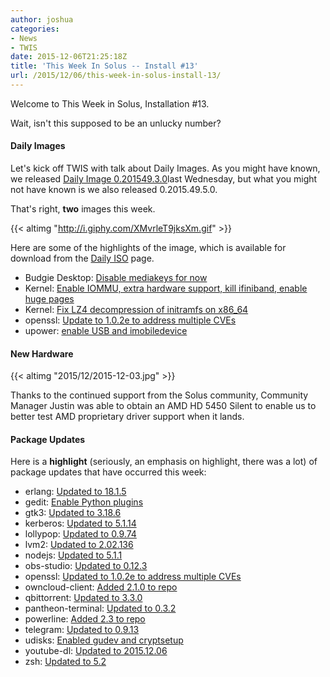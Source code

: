 ```yaml
---
author: joshua
categories:
- News
- TWIS
date: 2015-12-06T21:25:18Z
title: 'This Week In Solus -- Install #13'
url: /2015/12/06/this-week-in-solus-install-13/
--- 
```

Welcome to This Week in Solus, Installation #13. 

Wait, isn't this supposed to be an unlucky number?

#### Daily Images

Let's kick off TWIS with talk about Daily Images. As you might have known, we released [Daily Image 0.201549.3.0](https://solus-project.com/2015/12/02/daily-iso-0-201549-3-0-released/)last Wednesday, but what you might not have known is we also released 
0.2015.49.5.0.

That's right, **two** images this week.

{{< altimg "http://i.giphy.com/XMvrleT9jksXm.gif" >}}

Here are some of the highlights of the image, which is available for download from the [Daily ISO](https://solus-project.com/daily-iso/) page.

- Budgie Desktop: [Disable mediakeys for now](https://git.solus-project.com/packages/budgie-desktop/commit/?id=a24fee6)        
- Kernel: [Enable IOMMU, extra hardware support, kill ifiniband, enable huge pages](https://git.solus-project.com/packages/kernel/commit/?id=1f752c2)        
- Kernel: [Fix LZ4 decompression of initramfs on x86_64](https://git.solus-project.com/packages/kernel/commit/?id=45bcb8a)        
- openssl: [Update to 1.0.2e to address multiple CVEs](https://git.solus-project.com/packages/openssl/commit/?id=57be764)        
- upower: [enable USB and imobiledevice](https://git.solus-project.com/packages/upower/commit/?id=73f633b)

#### New Hardware

{{< altimg "2015/12/2015-12-03.jpg" >}}

Thanks to the continued support from the Solus community, Community Manager Justin was able to obtain an AMD HD 5450 Silent to enable us to better test AMD proprietary driver support when it lands.

#### Package Updates

Here is a **highlight** (seriously, an emphasis on highlight, there was a lot) of package updates that have occurred this week:

- erlang: [Updated to 18.1.5](https://git.solus-project.com/packages/erlang/commit/?id=4e054d15e46b3f3e9d4f0af8f77ef62350568f0e)        
- gedit: [Enable Python plugins](https://git.solus-project.com/packages/gedit/commit/?id=9034a4ab260f73c93e0ee77dd9d2a59dee5323ea)        
- gtk3: [Updated to 3.18.6](https://git.solus-project.com/packages/gtk3/commit/?id=61c89012f20810e8efd2a2e88fef5db94a766770)        
- kerberos: [Updated to 5.1.14](https://git.solus-project.com/packages/kerberos/commit/?id=ca73d4f37ecb4f35eab8ae1ae8a27fd634928b0c)        
- lollypop: [Updated to 0.9.74](https://git.solus-project.com/packages/lollypop/commit/?id=0e8a9497c950baa2a475f1c679861f59827b26fa)        
- lvm2: [Updated to 2.02.136](https://git.solus-project.com/packages/lvm2/commit/?id=169c08694450d6e9472668135ffbcdecb0cdb492)        
- nodejs: [Updated to 5.1.1](https://git.solus-project.com/packages/nodejs/commit/?id=bdbbc95a21705c5c50eff861d4505f678a8022fe)        
- obs-studio: [Updated to 0.12.3](https://git.solus-project.com/packages/obs-studio/commit/?id=ab5173d7075cd692f22daf24b588ec019deebde5)        
- openssl: [Updated to 1.0.2e to address multiple CVEs](https://git.solus-project.com/packages/openssl/commit/?id=57be7644f8ae2678c72d53d0c32877f21cdbbad0)        
- owncloud-client: [Added 2.1.0 to repo](https://git.solus-project.com/packages/owncloud-client/commit/?id=bb09941c05df09674e5c3f242ba16ae62ab01517)        
- qbittorrent: [Updated to 3.3.0](https://git.solus-project.com/packages/qbittorrent/commit/?id=9f36c1ed62f1a2ff49f3687cba436adbfe8331b7)        
- pantheon-terminal: [Updated to 0.3.2](https://git.solus-project.com/packages/pantheon-terminal/commit/?id=241443ae3019dceaa8c0671c61217d2491bff296)        
- powerline: [Added 2.3 to repo](https://git.solus-project.com/packages/powerline/commit/?id=3275136daddf61123293310010820f5e41bbe984)        
- telegram: [Updated to 0.9.13](https://git.solus-project.com/packages/telegram/commit/?id=5b45c02c9597d2ed52c8066bec878a25b8f726f6)        
- udisks: [Enabled gudev and cryptsetup](https://git.solus-project.com/packages/udisks/commit/?id=25272eaa0b24bee190e62338ed14e5241dce2818)        
- youtube-dl: [Updated to 2015.12.06](https://git.solus-project.com/packages/youtube-dl/commit/?id=5a3e5397f5f42215ea515e77cd4f8827fafa0d7e)        
- zsh: [Updated to 5.2](https://git.solus-project.com/packages/zsh/commit/?id=d8322c47495a4a7961a763c06bf411455b5fbc35)